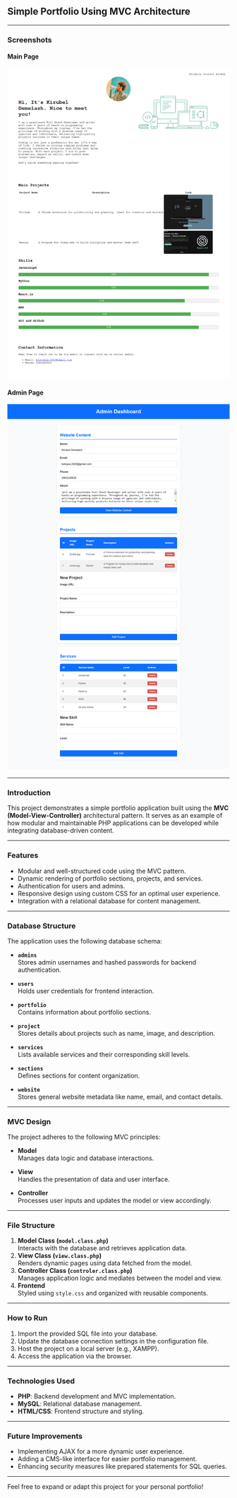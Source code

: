 ## Simple Portfolio Using MVC Architecture

---

### Screenshots

#### Main Page

![Main Page](mainpage.png)

#### Admin Page

![Admin Page](adminpage.png)

---

### Introduction

This project demonstrates a simple portfolio application built using the **MVC (Model-View-Controller)** architectural pattern. It serves as an example of how modular and maintainable PHP applications can be developed while integrating database-driven content.

---

### Features

- Modular and well-structured code using the MVC pattern.
- Dynamic rendering of portfolio sections, projects, and services.
- Authentication for users and admins.
- Responsive design using custom CSS for an optimal user experience.
- Integration with a relational database for content management.

---

### Database Structure

The application uses the following database schema:

- **`admins`**  
  Stores admin usernames and hashed passwords for backend authentication.

- **`users`**  
  Holds user credentials for frontend interaction.

- **`portfolio`**  
  Contains information about portfolio sections.

- **`project`**  
  Stores details about projects such as name, image, and description.

- **`services`**  
  Lists available services and their corresponding skill levels.

- **`sections`**  
  Defines sections for content organization.

- **`website`**  
  Stores general website metadata like name, email, and contact details.

---

### MVC Design

The project adheres to the following MVC principles:

- **Model**  
  Manages data logic and database interactions.

- **View**  
  Handles the presentation of data and user interface.

- **Controller**  
  Processes user inputs and updates the model or view accordingly.

---

### File Structure

1. **Model Class (`model.class.php`)**  
   Interacts with the database and retrieves application data.
2. **View Class (`view.class.php`)**  
   Renders dynamic pages using data fetched from the model.
3. **Controller Class (`controler.class.php`)**  
   Manages application logic and mediates between the model and view.
4. **Frontend**  
   Styled using `style.css` and organized with reusable components.

---

### How to Run

1. Import the provided SQL file into your database.
2. Update the database connection settings in the configuration file.
3. Host the project on a local server (e.g., XAMPP).
4. Access the application via the browser.

---

### Technologies Used

- **PHP**: Backend development and MVC implementation.
- **MySQL**: Relational database management.
- **HTML/CSS**: Frontend structure and styling.

---

### Future Improvements

- Implementing AJAX for a more dynamic user experience.
- Adding a CMS-like interface for easier portfolio management.
- Enhancing security measures like prepared statements for SQL queries.

---

Feel free to expand or adapt this project for your personal portfolio!
